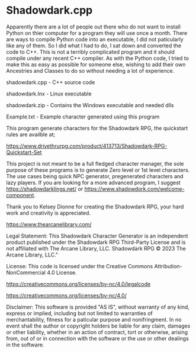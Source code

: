 # Shadowdark.cpp

Apparently there are a lot of people out there who do not want to install Python on thier computer for a program they will use once a month. There are ways to compile Python code into an executable, I did not paticularly like any of them. So I did what I had to do, I sat down and converted the code to C++. This is not a terribly complicated program and it should compile under any recent C++ compiler. As with the Python code, I tried to make this as easy as possible for someone else, wishing to add their own Ancestries and Classes to do so without needing a lot of experience.

shadowdark.cpp - C++ source code

shadowdark.lnx - Linux executable

shadowdark.zip - Contains the Windows executable and needed dlls

Example.txt - Example character generated using this program

This program generate characters for the Shadowdark RPG, the quickstart rules are availble at;

https://www.drivethrurpg.com/product/413713/Shadowdark-RPG-Quickstart-Set

This project is not meant to be a full fledged character manager, the sole purpose of these programs is to generate Zero level or 1st level characters. The use cases being quick NPC generator, pregenerated characters and lazy players. If you are looking for a more advanced program, I suggest https://shadowdarklings.net/ or https://www.shadowdork.com/welcome-component.

Thank you to Kelsey Dionne for creating the Shadowdark RPG, your hard work and creativity is appreciated.

https://www.thearcanelibrary.com/

Legal Statement: This Shadowdark Character Generator is an independent product published under the Shadowdark RPG Third-Party License and is not affiliated with The Arcane Library, LLC. Shadowdark RPG © 2023 The Arcane Library, LLC."

License: This code is licensed under the Creative Commons Attribution-NonCommercial 4.0 License.

https://creativecommons.org/licenses/by-nc/4.0/legalcode

https://creativecommons.org/licenses/by-nc/4.0/

Disclaimer: This software is provided "AS IS", without warranty of any kind, express or implied, including but not limited to warranties of merchantability, fitness for a paticular purpose and nonifringment. In no event shall the author or copyright holders be liable for any claim, damages or other liability, whether in an action of contract, tort or otherwise, arising from, out of or in connection with the software or the use or other dealings in the software.

